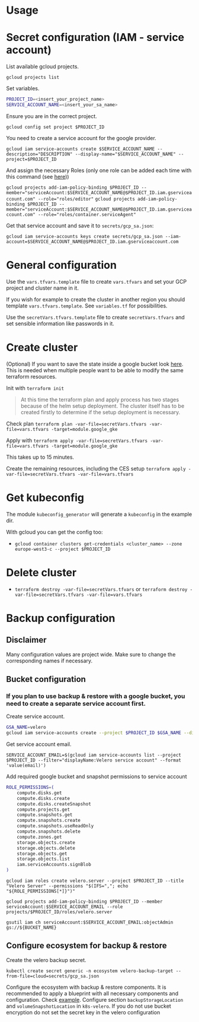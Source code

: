 # Usage

# Secret configuration (IAM - service account)

List available gcloud projects.

`gcloud projects list`

Set variables.

```bash
PROJECT_ID=<insert_your_project_name>
SERVICE_ACCOUNT_NAME=<insert_your_sa_name>
```

Ensure you are in the correct project.

`gcloud config set project $PROJECT_ID`

You need to create a service account for the google provider.

`gcloud iam service-accounts create $SERVICE_ACCOUNT_NAME --description="DESCRIPTION" --display-name="$SERVICE_ACCOUNT_NAME" --project=$PROJECT_ID`

And assign the necessary Roles (only one role can be added each time with this command (see [here](https://www.googlecloudcommunity.com/gc/Developer-Tools/multiple-role-for-gcloud-iam-service-accounts-add-iam-policy/m-p/686863)))

`gcloud projects add-iam-policy-binding $PROJECT_ID --member="serviceAccount:$SERVICE_ACCOUNT_NAME@$PROJECT_ID.iam.gserviceaccount.com" --role="roles/editor"`
`gcloud projects add-iam-policy-binding $PROJECT_ID --member="serviceAccount:$SERVICE_ACCOUNT_NAME@$PROJECT_ID.iam.gserviceaccount.com" --role="roles/container.serviceAgent"`

Get that service account and save it to `secrets/gcp_sa.json`:

`gcloud iam service-accounts keys create secrets/gcp_sa.json --iam-account=$SERVICE_ACCOUNT_NAME@$PROJECT_ID.iam.gserviceaccount.com`

# General configuration
Use the `vars.tfvars.template` file to create `vars.tfvars` and set your GCP project and cluster name in it.

If you wish for example to create the cluster in another region you should template `vars.tfvars.template`.
See `variables.tf` for possibilities.

Use the `secretVars.tfvars.template` file to create `secretVars.tfvars` and set sensible information like passwords in it.

# Create cluster
(Optional) If you want to save the state inside a google bucket look [here](../google_bucket/README.md). This is needed when multiple people want to be able to modify the same terraform resources.

Init with `terraform init`

> At this time the terraform plan and apply process has two stages because of the helm setup deployment.
> The cluster itself has to be created firstly to determine if the setup deployment is necessary.

Check plan
`terraform plan -var-file=secretVars.tfvars -var-file=vars.tfvars -target=module.google_gke`

Apply with
`terraform apply -var-file=secretVars.tfvars -var-file=vars.tfvars -target=module.google_gke`

This takes up to 15 minutes.

Create the remaining resources, including the CES setup
`terraform apply -var-file=secretVars.tfvars -var-file=vars.tfvars`

# Get kubeconfig

The module `kubeconfig_generator` will generate a `kubeconfig` in the example dir.

With gcloud you can get the config too:

- `gcloud container clusters get-credentials <cluster_name> --zone europe-west3-c --project $PROJECT_ID`

# Delete cluster

- `terraform destroy -var-file=secretVars.tfvars`
  or `terraform destroy -var-file=secretVars.tfvars -var-file=vars.tfvars`

# Backup configuration

## Disclaimer

Many configuration values are project wide. Make sure to change the corresponding names if necessary.


## Bucket configuration

### If you plan to use backup & restore with a google bucket, you need to create a separate service account first.

Create service account.

```bash
GSA_NAME=velero
gcloud iam service-accounts create --project $PROJECT_ID $GSA_NAME --display-name "Velero service account"
```

Get service account email.

`SERVICE_ACCOUNT_EMAIL=$(gcloud iam service-accounts list --project $PROJECT_ID --filter="displayName:Velero service account" --format 'value(email)')`

Add required google bucket and snapshot permissions to service account

```bash
ROLE_PERMISSIONS=(
    compute.disks.get
    compute.disks.create
    compute.disks.createSnapshot
    compute.projects.get
    compute.snapshots.get
    compute.snapshots.create
    compute.snapshots.useReadOnly
    compute.snapshots.delete
    compute.zones.get
    storage.objects.create
    storage.objects.delete
    storage.objects.get
    storage.objects.list
    iam.serviceAccounts.signBlob
)
```

`gcloud iam roles create velero.server --project $PROJECT_ID --title "Velero Server" --permissions "$(IFS=","; echo "${ROLE_PERMISSIONS[*]}")"`

`gcloud projects add-iam-policy-binding $PROJECT_ID --member serviceAccount:$SERVICE_ACCOUNT_EMAIL --role projects/$PROJECT_ID/roles/velero.server`

`gsutil iam ch serviceAccount:$SERVICE_ACCOUNT_EMAIL:objectAdmin gs://${BUCKET_NAME}`

## Configure ecosystem for backup & restore

Create the velero backup secret.

`kubectl create secret generic -n ecosystem velero-backup-target --from-file=cloud=secrets/gcp_sa.json`

Configure the ecosystem with backup & restore components.
It is recommended to apply a blueprint with all necessary components and configuration.
Check [example](example_cluster_resources/full_ces_blueprint_with_gcp_backup.yaml).
Configure section `backupStorageLocation` and `volumeSnapshotLocation` in `k8s-velero`.
If you do not use bucket encryption do not set the secret key in the velero configuration
